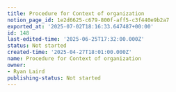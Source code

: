 ```yaml
---
title: Procedure for Context of organization
notion_page_id: 1e2d6625-c679-800f-aff5-c3f440e9b2a7
exported_at: '2025-07-02T18:16:33.647487+00:00'
id: 148
last-edited-time: '2025-06-25T17:32:00.000Z'
status: Not started
created-time: '2025-04-27T18:01:00.000Z'
name: Procedure for Context of organization
owner:
- Ryan Laird
publishing-status: Not started
---
```


<!-- Unsupported block type: table_of_contents -->

<!-- Unsupported block type: unsupported -->

